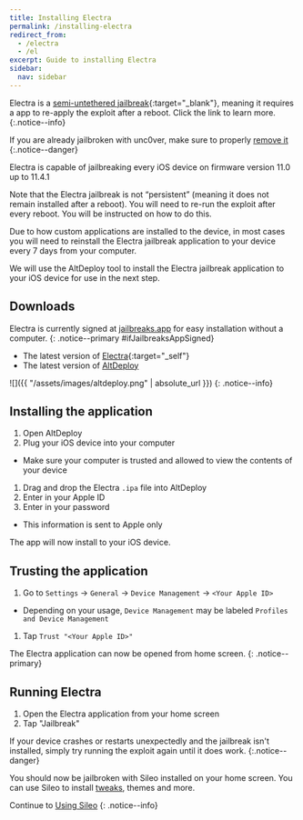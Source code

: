 ```yaml
---
title: Installing Electra
permalink: /installing-electra
redirect_from:
  - /electra
  - /el
excerpt: Guide to installing Electra
sidebar:
  nav: sidebar
---
```


Electra is a [semi-untethered jailbreak](/types-of-jailbreak#semi-untethered-jailbreaks){:target="_blank"}, meaning it requires a app to re-apply the exploit after a reboot. Click the link to learn more.
{:.notice--info}

If you are already jailbroken with unc0ver, make sure to properly [remove it](removing-u0)
{:.notice--danger}

Electra is capable of jailbreaking every iOS device on firmware version 11.0 up to 11.4.1

Note that the Electra jailbreak is not “persistent” (meaning it does not remain installed after a reboot). You will need to re-run the exploit after every reboot. You will be instructed on how to do this.

Due to how custom applications are installed to the device, in most cases you will need to reinstall the Electra jailbreak application to your device every 7 days from your computer.

We will use the AltDeploy tool to install the Electra jailbreak application to your iOS device for use in the next step.

## Downloads

Electra is currently signed at [jailbreaks.app](https://jailbreaks.app/) for easy installation without a computer.
{: .notice--primary #ifJailbreaksAppSigned}

<script src="https://jailbreaks.app/if_jailbreaksapp_signed.js"></script>

- The latest version of [Electra](https://coolstar.org/electra/){:target="_self"}
- The latest version of [AltDeploy](https://github.com/pixelomer/AltDeploy/releases)

![]({{ "/assets/images/altdeploy.png" | absolute_url }})
{: .notice--info}

## Installing the application

1. Open AltDeploy
1. Plug your iOS device into your computer
  - Make sure your computer is trusted and allowed to view the contents of your device
1. Drag and drop the Electra `.ipa` file into AltDeploy
1. Enter in your Apple ID
1. Enter in your password
  - This information is sent to Apple only

The app will now install to your iOS device.

## Trusting the application

1. Go to `Settings` -> `General` -> `Device Management` -> `<Your Apple ID>`
  - Depending on your usage, `Device Management` may be labeled `Profiles and Device Management`
1. Tap `Trust "<Your Apple ID>"`

The Electra application can now be opened from home screen.
{: .notice--primary}

## Running Electra

1. Open the Electra application from your home screen
1. Tap "Jailbreak"

If your device crashes or restarts unexpectedly and the jailbreak isn't installed, simply try running the exploit again until it does work.
{:.notice--danger}

You should now be jailbroken with Sileo installed on your home screen. You can use Sileo to install [tweaks](faq#tweaks), themes and more.

Continue to [Using Sileo](using-sileo)
{: .notice--info}
